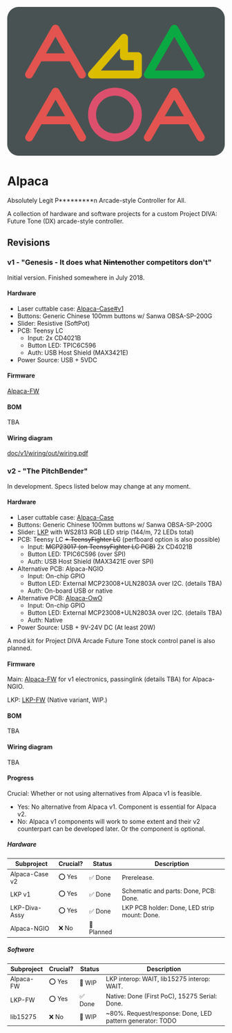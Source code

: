 <p align="center"><img alt="alpaca" src="./alpaca2.webp" /></p>

# Alpaca

Absolutely Legit P\*\*\*\*\*\*\*\*\*n Arcade-style Controller for All.

A collection of hardware and software projects for a custom Project DIVA: Future Tone (DX) arcade-style controller.

## Revisions

### v1 - "Genesis - It does what <strike>Ninten</strike>other competitors don't"

Initial version. Finished somewhere in July 2018.

#### Hardware

- Laser cuttable case: [Alpaca-Case#v1](https://github.com/Project-Alpaca/Alpaca-Case/tree/v1)
- Buttons: Generic Chinese 100mm buttons w/ Sanwa OBSA-SP-200G
- Slider: Resistive (SoftPot)
- PCB: Teensy LC
  - Input: 2x CD4021B
  - Button LED: TPIC6C596
  - Auth: USB Host Shield (MAX3421E)
- Power Source: USB + 5VDC

#### Firmware

[Alpaca-FW](https://github.com/Project-Alpaca/Alpaca-FW)

#### BOM

TBA

#### Wiring diagram

[doc/v1/wiring/out/wiring.pdf](doc/v1/wiring/out/wiring.pdf)

### v2 - "The PitchBender"

In development. Specs listed below may change at any moment.

#### Hardware

- Laser cuttable case: [Alpaca-Case](https://github.com/Project-Alpaca/Alpaca-Case)
- Buttons: Generic Chinese 100mm buttons w/ Sanwa OBSA-SP-200G
- Slider: [LKP](https://github.com/Project-Alpaca/LKP) with WS2813 RGB LED strip (144/m, 72 LEDs total)
- PCB: Teensy LC ~~+ TeensyFighter LC~~ (perfboard option is also possible)
  - Input: ~~MCP23017 (on TeensyFighter LC PCB)~~ 2x CD4021B
  - Button LED: TPIC6C596 (over SPI)
  - Auth: USB Host Shield (MAX3421E over SPI)
- Alternative PCB: Alpaca-NGIO
  - Input: On-chip GPIO
  - Button LED: External MCP23008+ULN2803A over I2C. (details TBA)
  - Auth: On-board USB or native
- Alternative PCB: [Alpaca-OwO](https://github.com/Project-Alpaca/Alpaca-OwO/tree/v1.0)
  - Input: On-chip GPIO
  - Button LED: External MCP23008+ULN2803A over I2C. (details TBA)
  - Auth: Native
- Power Source: USB + 9V-24V DC (At least 20W)

A mod kit for Project DIVA Arcade Future Tone stock control panel is also planned.

#### Firmware

Main: [Alpaca-FW](https://github.com/Project-Alpaca/Alpaca-FW) for v1 electronics, passinglink (details TBA) for Alpaca-NGIO.

LKP: [LKP-FW](https://github.com/Project-Alpaca/LKP-FW) (Native variant, WIP.)

#### BOM

TBA

#### Wiring diagram

TBA

#### Progress

Crucial: Whether or not using alternatives from Alpaca v1 is feasible.
- Yes: No alternative from Alpaca v1. Component is essential for Alpaca v2.
- No: Alpaca v1 components will work to some extent and their v2 counterpart can be developed later. Or the component is optional.

##### Hardware

| Subproject | Crucial? | Status | Description |
| ---------- | -------- | ------ | ----------- |
| Alpaca-Case v2 | ⭕ Yes | ✅ Done | Prerelease. |
| LKP v1 | ⭕ Yes | ✅ Done | Schematic and parts: Done, PCB: Done. |
| LKP-Diva-Assy | ⭕ Yes | ✅ Done | LKP PCB holder: Done, LED strip mount: Done. |
| Alpaca-NGIO | ❌ No | 📅 Planned | |

##### Software

| Subproject | Crucial? | Status | Description |
| ---------- | -------- | ------ | ----------- |
| Alpaca-FW | ⭕ Yes | 🚧 WIP | LKP interop: WAIT, lib15275 interop: WAIT. |
| LKP-FW | ⭕ Yes | ✅ Done | Native: Done (First PoC), 15275 Serial: Done. |
| lib15275 | ❌ No | 🚧 WIP | ~80%. Request/response: Done, LED pattern generator: TODO |
